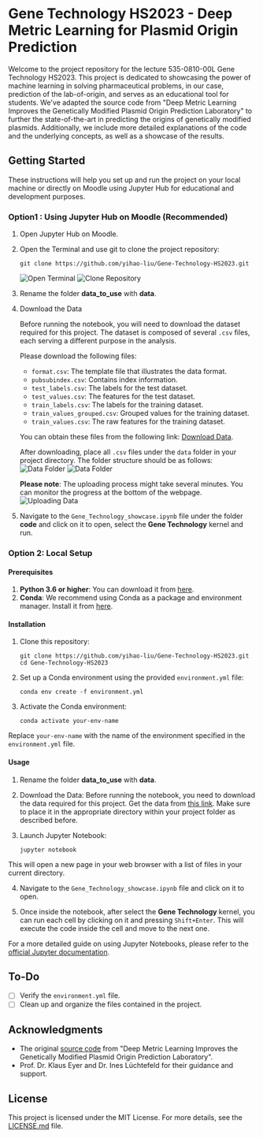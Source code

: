 # Gene Technology HS2023 - Deep Metric Learning for Plasmid Origin Prediction

Welcome to the project repository for the lecture 535-0810-00L Gene Technology HS2023. This project is dedicated to showcasing the power of machine learning in solving pharmaceutical problems, in our case, prediction of the lab-of-origin, and serves as an educational tool for students. We've adapted the source code from "Deep Metric Learning Improves the Genetically Modified Plasmid Origin Prediction Laboratory" to further the state-of-the-art in predicting the origins of genetically modified plasmids. Additionally, we include more detailed explanations of the code and the underlying concepts, as well as a showcase of the results.

## Getting Started

These instructions will help you set up and run the project on your local machine or directly on Moodle using Jupyter Hub for educational and development purposes.

### Option1 : Using Jupyter Hub on Moodle (Recommended)

1. Open Jupyter Hub on Moodle.
2. Open the Terminal and use git to clone the project repository:
   ```
   git clone https://github.com/yihao-liu/Gene-Technology-HS2023.git
    ```
    ![Open Terminal](./READMEIMG/terminal.jpg)
    ![Clone Repository](./READMEIMG/git.jpg)
3. Rename the folder **data_to_use** with **data**.
4. Download the Data

    Before running the notebook, you will need to download the dataset required for this project. The dataset is composed of several `.csv` files, each serving a different purpose in the analysis.

    Please download the following files:

    - `format.csv`: The template file that illustrates the data format.
    - `pubsubindex.csv`: Contains index information.
    - `test_labels.csv`: The labels for the test dataset.
    - `test_values.csv`: The features for the test dataset.
    - `train_labels.csv`: The labels for the training dataset.
    - `train_values_grouped.csv`: Grouped values for the training dataset.
    - `train_values.csv`: The raw features for the training dataset.

    You can obtain these files from the following link: [Download Data](https://codeocean.com/capsule/3003146/tree/v1).

    After downloading, place all `.csv` files under the `data` folder in your project directory. The folder structure should be as follows:
    ![Data Folder](./READMEIMG/data1.jpg)
    ![Data Folder](./READMEIMG/data2.jpg)

    **Please note**: The uploading process might take several minutes. You can monitor the progress at the bottom of the webpage.
    ![Uploading Data](./READMEIMG/uploading.png)


5. Navigate to the `Gene_Technology_showcase.ipynb` file under the folder **code** and click on it to open, select the **Gene Technology** kernel and run.

### Option 2: Local Setup
#### Prerequisites

1. **Python 3.6 or higher**: You can download it from [here](https://www.python.org/downloads/).
2. **Conda**: We recommend using Conda as a package and environment manager. Install it from [here](https://docs.conda.io/projects/conda/en/latest/user-guide/install/index.html).


#### Installation

1. Clone this repository:
    ```
    git clone https://github.com/yihao-liu/Gene-Technology-HS2023.git
    cd Gene-Technology-HS2023
    ```

2. Set up a Conda environment using the provided `environment.yml` file:
    ```
    conda env create -f environment.yml
    ```

3. Activate the Conda environment:
    ```
    conda activate your-env-name
    ```
Replace `your-env-name` with the name of the environment specified in the `environment.yml` file.


#### Usage

1. Rename the folder **data_to_use** with **data**.

2. Download the Data: 
   Before running the notebook, you need to download the data required for this project. Get the data from [this link](https://codeocean.com/capsule/3003146/tree/v1). Make sure to place it in the appropriate directory within your project folder as described before.

3. Launch Jupyter Notebook:
    ```
    jupyter notebook
    ```
This will open a new page in your web browser with a list of files in your current directory.

4. Navigate to the `Gene_Technology_showcase.ipynb` file and click on it to open.

5. Once inside the notebook, after select the **Gene Technology** kernel, you can run each cell by clicking on it and pressing `Shift+Enter`. This will execute the code inside the cell and move to the next one.

For a more detailed guide on using Jupyter Notebooks, please refer to the [official Jupyter documentation](https://jupyter-notebook.readthedocs.io/en/stable/notebook.html).

## To-Do

- [ ] Verify the `environment.yml` file.
- [ ] Clean up and organize the files contained in the project.

## Acknowledgments

- The original [source code](https://codeocean.com/capsule/3003146/tree/v1) from "Deep Metric Learning Improves the Genetically Modified Plasmid Origin Prediction Laboratory".
- Prof. Dr. Klaus Eyer and Dr. Ines Lüchtefeld for their guidance and support.

## License

This project is licensed under the MIT License. For more details, see the [LICENSE.md](LICENSE.md) file.
